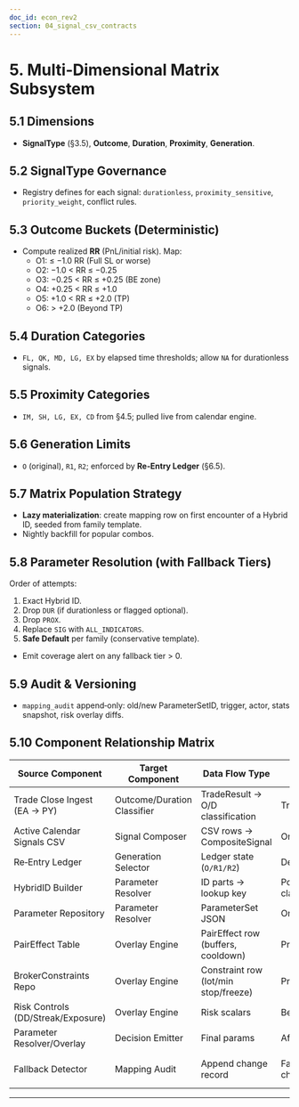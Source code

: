 ```yaml
---
doc_id: econ_rev2
section: 04_signal_csv_contracts
---
```


# 5. Multi‑Dimensional Matrix Subsystem

## 5.1 Dimensions
- **SignalType** (§3.5), **Outcome**, **Duration**, **Proximity**, **Generation**.

## 5.2 SignalType Governance
- Registry defines for each signal: `durationless`, `proximity_sensitive`, `priority_weight`, conflict rules.

## 5.3 Outcome Buckets (Deterministic)
- Compute realized **RR** (PnL/initial risk). Map:
  - O1: ≤ −1.0 RR (Full SL or worse)
  - O2: −1.0 < RR ≤ −0.25
  - O3: −0.25 < RR ≤ +0.25 (BE zone)
  - O4: +0.25 < RR ≤ +1.0
  - O5: +1.0 < RR ≤ +2.0 (TP)
  - O6: > +2.0 (Beyond TP)

## 5.4 Duration Categories
- `FL, QK, MD, LG, EX` by elapsed time thresholds; allow `NA` for durationless signals.

## 5.5 Proximity Categories
- `IM, SH, LG, EX, CD` from §4.5; pulled live from calendar engine.

## 5.6 Generation Limits
- `O` (original), `R1`, `R2`; enforced by **Re‑Entry Ledger** (§6.5).

## 5.7 Matrix Population Strategy
- **Lazy materialization**: create mapping row on first encounter of a Hybrid ID, seeded from family template.
- Nightly backfill for popular combos.

## 5.8 Parameter Resolution (with Fallback Tiers)
Order of attempts:
1) Exact Hybrid ID.
2) Drop `DUR` (if durationless or flagged optional).
3) Drop `PROX`.
4) Replace `SIG` with `ALL_INDICATORS`.
5) **Safe Default** per family (conservative template).
- Emit coverage alert on any fallback tier > 0.

## 5.9 Audit & Versioning
- `mapping_audit` append‑only: old/new ParameterSetID, trigger, actor, stats snapshot, risk overlay diffs.

## 5.10 Component Relationship Matrix

| Source Component | Target Component | Data Flow Type | Trigger | Source Doc |
|---|---|---|---|---|
| Trade Close Ingest (EA → PY) | Outcome/Duration Classifier | TradeResult → O/D classification | Trade close ACK | §9.201, §5.3–§5.4 |
| Active Calendar Signals CSV | Signal Composer | CSV rows → CompositeSignal | On emission / tick | §3.6, §9.211 |
| Re‑Entry Ledger | Generation Selector | Ledger state (`O/R1/R2`) | Decision cycle | §6.5, §5.6 |
| HybridID Builder | Parameter Resolver | ID parts → lookup key | Post classification/composition | §3.4, §5.8 |
| Parameter Repository | Parameter Resolver | ParameterSet JSON | On lookup | §7.3, §5.8 |
| PairEffect Table | Overlay Engine | PairEffect row (buffers, cooldown) | Pre‑decision overlay | §7.4, §6.4 |
| BrokerConstraints Repo | Overlay Engine | Constraint row (lot/min stop/freeze) | Pre‑decision overlay | §7.7, §6.4 |
| Risk Controls (DD/Streak/Exposure) | Overlay Engine | Risk scalars | Before emit | §8.1, §8.3 |
| Parameter Resolver/Overlay | Decision Emitter | Final params | After overlays | §2.2, §9.224 |
| Fallback Detector | Mapping Audit | Append change record | Fallback tier>0 or manual change | §5.8–§5.9, §14.2 |

---

